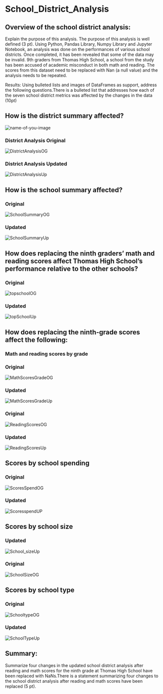 # School_District_Analysis
## Overview of the school district analysis: 
Explain the purpose of this analysis. The purpose of this analysis is well defined (3 pt).
Using Python, Pandas Library, Numpy Library and Jupyter Notebook, an analysis was done on the performances of various school districts. Once completed, it has been revealed that some of the data may be invalid. 9th graders from Thomas High School, a school from the study has been accused of academic misconduct in both math and reading. The scores from this dataset need to be replaced with Nan (a null value) and the analysis needs to be repeated. 


Results: Using bulleted lists and images of DataFrames as support, address the following questions.There is a bulleted list that addresses how each of the seven school district metrics was affected by the changes in the data (10pt)


## How is the district summary affected?

![name-of-you-image](https://your-copied-image-address)
### District Analysis Original
![DistrictAnalysisOG](https://github.com/Andrewjruble/School_District_Analysis/blob/main/Resources/District_Analysis_Original.png)
### District Analysis Updated
![DistrictAnalysisUp](https://github.com/Andrewjruble/School_District_Analysis/blob/main/Resources/District_Analysis_Updated.png)


## How is the school summary affected?

### Original
![SchoolSummaryOG](https://github.com/Andrewjruble/School_District_Analysis/blob/main/Resources/School_Summary_Original.png)


### Updated
![SchoolSummaryUp](https://github.com/Andrewjruble/School_District_Analysis/blob/main/Resources/School_Summary_Updated.png)

## How does replacing the ninth graders’ math and reading scores affect Thomas High School’s performance relative to the other schools?

### Original
![topschoolOG](https://github.com/Andrewjruble/School_District_Analysis/blob/main/Resources/TopSchoolsOG.png)

### Updated
![topSchoolUp](https://github.com/Andrewjruble/School_District_Analysis/blob/main/Resources/TopSchoolsUpdated.png)

## How does replacing the ninth-grade scores affect the following:

### Math and reading scores by grade


### Original
![MathScoresGradeOG](https://github.com/Andrewjruble/School_District_Analysis/blob/main/Resources/MathScoresGradeOriginal.png)


### Updated
![MathScoresGradeUp](https://github.com/Andrewjruble/School_District_Analysis/blob/main/Resources/Mathscoresgradeupdated.png)


### Original
![ReadingScoresOG](https://github.com/Andrewjruble/School_District_Analysis/blob/main/Resources/ReadingScoresGradeOriginal.png)


### Updated
![ReadingScoresUp](https://github.com/Andrewjruble/School_District_Analysis/blob/main/Resources/ReadingScoresGradeUpdated.png)

## Scores by school spending

### Original
![ScoresSpendOG](https://github.com/Andrewjruble/School_District_Analysis/blob/main/Resources/Scores_By_Spending_Original.png)


### Updated
![ScoresspendUP](https://github.com/Andrewjruble/School_District_Analysis/blob/main/Resources/Scores_By_Spending_Updated.png)


## Scores by school size

### Updated
![School_sizeUp](https://github.com/Andrewjruble/School_District_Analysis/blob/main/Resources/Scores_School_Size.Updated.png)

### Original
![SchoolSizeOG](https://github.com/Andrewjruble/School_District_Analysis/blob/main/Resources/Scores_School_Size._Original.png)

## Scores by school type

### Original
![SchooltypeOG](https://github.com/Andrewjruble/School_District_Analysis/blob/main/Resources/Scores_By_School_Type_Original.png)

### Updated
![SchoolTypeUp](https://github.com/Andrewjruble/School_District_Analysis/blob/main/Resources/Scores_By_School_Type_Updated.png)

## Summary: 

Summarize four changes in the updated school district analysis after reading and math scores for the ninth grade at Thomas High School have been replaced with NaNs.There is a statement summarizing four changes to the school district analysis after reading and math scores have been replaced (5 pt).
